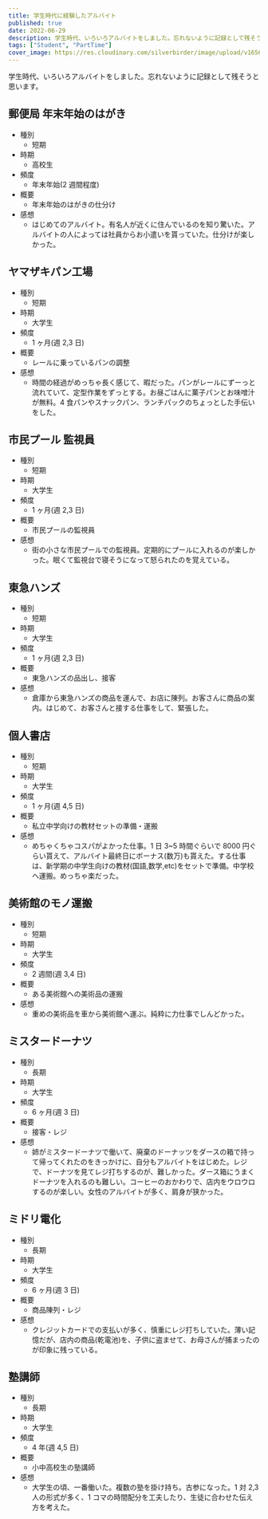 ```yaml
---
title: 学生時代に経験したアルバイト
published: true
date: 2022-06-29
description: 学生時代、いろいろアルバイトをしました。忘れないように記録として残そうと思います。
tags: ["Student", "PartTime"]
cover_image: https://res.cloudinary.com/silverbirder/image/upload/v1656419743/silver-birder.github.io/blog/lukas-blazek-UAvYasdkzq8-unsplash.jpg
---
```


学生時代、いろいろアルバイトをしました。忘れないように記録として残そうと思います。

## 郵便局 年末年始のはがき

- 種別
  - 短期
- 時期
  - 高校生
- 頻度
  - 年末年始(2 週間程度)
- 概要
  - 年末年始のはがきの仕分け
- 感想
  - はじめてのアルバイト。有名人が近くに住んでいるのを知り驚いた。アルバイトの人によっては社員からお小遣いを貰っていた。仕分けが楽しかった。

## ヤマザキパン工場

- 種別
  - 短期
- 時期
  - 大学生
- 頻度
  - 1 ヶ月(週 2,3 日)
- 概要
  - レールに乗っているパンの調整
- 感想
  - 時間の経過がめっちゃ長く感じて、暇だった。パンがレールにずーっと流れていて、定型作業をずっとする。お昼ごはんに菓子パンとお味噌汁が無料。4 食パンやスナックパン、ランチパックのちょっとした手伝いをした。

## 市民プール 監視員

- 種別
  - 短期
- 時期
  - 大学生
- 頻度
  - 1 ヶ月(週 2,3 日)
- 概要
  - 市民プールの監視員
- 感想
  - 街の小さな市民プールでの監視員。定期的にプールに入れるのが楽しかった。眠くて監視台で寝そうになって怒られたのを覚えている。

## 東急ハンズ

- 種別
  - 短期
- 時期
  - 大学生
- 頻度
  - 1 ヶ月(週 2,3 日)
- 概要
  - 東急ハンズの品出し、接客
- 感想
  - 倉庫から東急ハンズの商品を運んで、お店に陳列。お客さんに商品の案内。はじめて、お客さんと接する仕事をして、緊張した。

## 個人書店

- 種別
  - 短期
- 時期
  - 大学生
- 頻度
  - 1 ヶ月(週 4,5 日)
- 概要
  - 私立中学向けの教材セットの準備・運搬
- 感想
  - めちゃくちゃコスパがよかった仕事。1 日 3~5 時間ぐらいで 8000 円ぐらい貰えて、アルバイト最終日にボーナス(数万)も貰えた。する仕事は、新学期の中学生向けの教材(国語,数学,etc)をセットで準備。中学校へ運搬。めっちゃ楽だった。

## 美術館のモノ運搬

- 種別
  - 短期
- 時期
  - 大学生
- 頻度
  - 2 週間(週 3,4 日)
- 概要
  - ある美術館への美術品の運搬
- 感想
  - 重めの美術品を車から美術館へ運ぶ。純粋に力仕事でしんどかった。

## ミスタードーナツ

- 種別
  - 長期
- 時期
  - 大学生
- 頻度
  - 6 ヶ月(週 3 日)
- 概要
  - 接客・レジ
- 感想
  - 姉がミスタードーナツで働いて、廃棄のドーナッツをダースの箱で持って帰ってくれたのをきっかけに、自分もアルバイトをはじめた。レジで、ドーナツを見てレジ打ちするのが、難しかった。ダース箱にうまくドーナツを入れるのも難しい。コーヒーのおかわりで、店内をウロウロするのが楽しい。女性のアルバイトが多く、肩身が狭かった。

## ミドリ電化

- 種別
  - 長期
- 時期
  - 大学生
- 頻度
  - 6 ヶ月(週 3 日)
- 概要
  - 商品陳列・レジ
- 感想
  - クレジットカードでの支払いが多く、慎重にレジ打ちしていた。薄い記憶だが、店内の商品(乾電池)を、子供に盗ませて、お母さんが捕まったのが印象に残っている。

## 塾講師

- 種別
  - 長期
- 時期
  - 大学生
- 頻度
  - 4 年(週 4,5 日)
- 概要
  - 小中高校生の塾講師
- 感想
  - 大学生の頃、一番働いた。複数の塾を掛け持ち。古参になった。1 対 2,3 人の形式が多く、1 コマの時間配分を工夫したり、生徒に合わせた伝え方を考えた。
